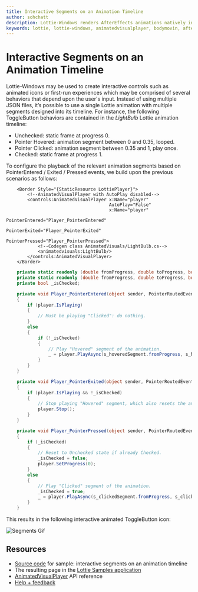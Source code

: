 ```yaml
---
title: Interactive Segments on an Animation Timeline
author: sohchatt
description: Lottie-Windows renders AfterEffects animations natively in Windows applications.
keywords: lottie, lottie-windows, animatedvisualplayer, bodymovin, aftereffects, windows 10, uwp, uwp community toolkit
---
```


# Interactive Segments on an Animation Timeline

Lottie-Windows may be used to create interactive controls such as animated icons or first-run experiences which may be comprised of several behaviors that depend upon the user's input. Instead of using multiple JSON files, it’s possible to use a single Lottie animation with multiple segments designed into its timeline.
For instance, the following ToggleButton behaviors are contained in the _LightBulb_ Lottie animation timeline:

* Unchecked: static frame at progress 0.
* Pointer Hovered: animation segment between 0 and 0.35, looped.
* Pointer Clicked: animation segment between 0.35 and 1, play once.
* Checked: static frame at progress 1.

To configure the playback of the relevant animation segments based on PointerEntered / Exited / Pressed events, we build upon the previous scenarios as follows:

```xaml
    <Border Style="{StaticResource LottiePlayer}">
        <!--AnimatedVisualPlayer with AutoPlay disabled-->
        <controls:AnimatedVisualPlayer x:Name="player"
                                       AutoPlay="False"
                                       x:Name="player"
                                       PointerEntered="Player_PointerEntered"
                                       PointerExited="Player_PointerExited"
                                       PointerPressed="Player_PointerPressed">
            <!--Codegen class AnimatedVisuals/LightBulb.cs-->
            <animatedvisuals:LightBulb/>
        </controls:AnimatedVisualPlayer>
    </Border>
```

```C#
    private static readonly (double fromProgress, double toProgress, bool looping) s_hoveredSegment = (0, 0.35, true);
    private static readonly (double fromProgress, double toProgress, bool looping) s_clickedSegment = (0.35, 1, false);
    private bool _isChecked;

    private void Player_PointerEntered(object sender, PointerRoutedEventArgs e)
    {
        if (player.IsPlaying)
        {
            // Must be playing "Clicked": do nothing.
        }
        else
        {
            if (!_isChecked)
            {
                // Play "Hovered" segment of the animation.
                _ = player.PlayAsync(s_hoveredSegment.fromProgress, s_hoveredSegment.toProgress, s_hoveredSegment.looping);
            }
        }
    }

    private void Player_PointerExited(object sender, PointerRoutedEventArgs e)
    {
        if (player.IsPlaying && !_isChecked)
        {
            // Stop playing "Hovered" segment, which also resets the animation to its initial frame.
            player.Stop();
        }
    }

    private void Player_PointerPressed(object sender, PointerRoutedEventArgs e)
    {
        if (_isChecked)
        {
            // Reset to Unchecked state if already Checked.
            _isChecked = false;
            player.SetProgress(0);
        }
        else
        {
            // Play "Clicked" segment of the animation.
            _isChecked = true;
            _ = player.PlayAsync(s_clickedSegment.fromProgress, s_clickedSegment.toProgress, s_clickedSegment.looping);
        }
    }

```

This results in the following interactive animated ToggleButton icon:

![Segments Gif](../../resources/images/Animations/Lottie/LottieDocs_Segments.gif)

## Resources

* [Source code](https://github.com/windows-toolkit/Lottie-Windows/blob/master/samples/LottieSamples/Scenarios/SegmentPage.xaml.cs) for sample: interactive segments on an animation timeline
* The resulting page in the [Lottie Samples application](https://aka.ms/lottiesamples)
* [AnimatedVisualPlayer](https://docs.microsoft.com/uwp/api/microsoft.ui.xaml.controls.animatedvisualplayer) API reference
* [Help + feedback](https://github.com/windows-toolkit/Lottie-Windows/issues)
